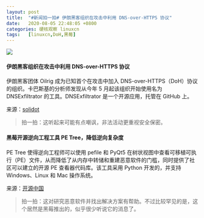 ```yaml
---
layout: post
title:	"#新闻拍一拍# 伊朗黑客组织在攻击中利用 DNS-over-HTTPS 协议"
date:	2020-08-05 22:48:05 +0800 
categories:	硬核观察 linuxcn 
tags:	[linuxcn,DoH,黑莓]
---
```



![](/Asserts/Images//attachment/album/202008/05/224751ba2m84av8am8e1kv.jpg)


#### 伊朗黑客组织在攻击中利用 DNS-over-HTTPS 协议


伊朗黑客团体 Oilrig 成为已知首个在攻击中加入 DNS-over-HTTPS（DoH）协议的组织。卡巴斯基的分析师发现从今年 5 月起该组织开始使用名为 DNSExfiltrator 的工具。DNSExfiltrator 是一个开源应用，托管在 GitHub 上。


来源：[solidot](https://www.solidot.org/story?sid=65149)



> 
> 拍一拍：这听起来可能有点嘲讽，非法活动更重视安全保密。
> 
> 
> 


#### 黑莓开源逆向工程工具 PE Tree，降低逆向复杂度


PE Tree 使得逆向工程师可以使用 pefile 和 PyQt5 在树状视图中查看可移植可执行（PE）文件，从而降低了从内存中转储和重建恶意软件的门槛，同时提供了社区可以建立的开源 PE 查看器代码库。该工具采用 Python 开发的，并支持Windows、Linux 和 Mac 操作系统。


来源：[开源中国](https://www.oschina.net/news/117697/blackberry-open-source-pe-tree-tool)



> 
> 拍一拍：这对研究恶意软件并找出解决方案有帮助。不过比较罕见的是，这个居然是黑莓推出的，似乎很少听说它的消息了。
> 
> 
>

